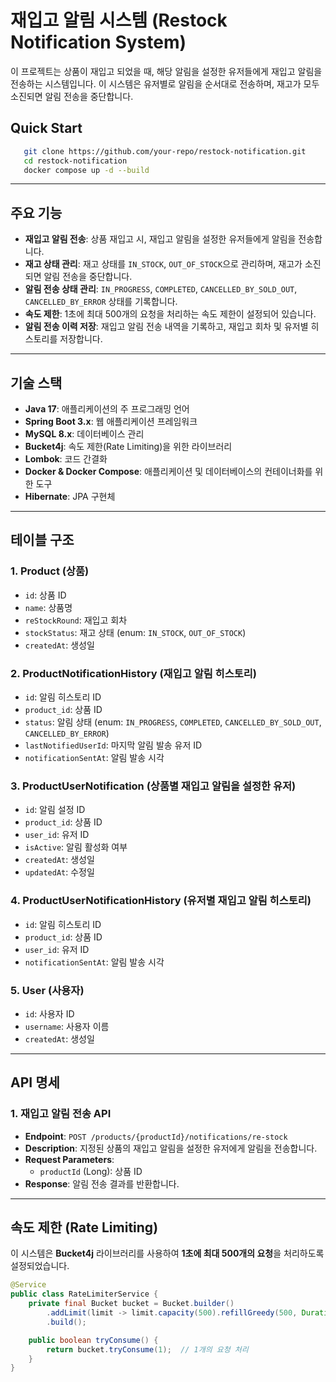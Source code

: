 # 재입고 알림 시스템 (Restock Notification System)
이 프로젝트는 상품이 재입고 되었을 때, 해당 알림을 설정한 유저들에게 재입고 알림을 전송하는 시스템입니다. 이 시스템은 유저별로 알림을 순서대로 전송하며, 재고가 모두 소진되면 알림 전송을 중단합니다.

## Quick Start
```bash
   git clone https://github.com/your-repo/restock-notification.git
   cd restock-notification
   docker compose up -d --build
```

---

## 주요 기능

- **재입고 알림 전송**: 상품 재입고 시, 재입고 알림을 설정한 유저들에게 알림을 전송합니다.
- **재고 상태 관리**: 재고 상태를 `IN_STOCK`, `OUT_OF_STOCK`으로 관리하며, 재고가 소진되면 알림 전송을 중단합니다.
- **알림 전송 상태 관리**: `IN_PROGRESS`, `COMPLETED`, `CANCELLED_BY_SOLD_OUT`, `CANCELLED_BY_ERROR` 상태를 기록합니다.
- **속도 제한**: 1초에 최대 500개의 요청을 처리하는 속도 제한이 설정되어 있습니다.
- **알림 전송 이력 저장**: 재입고 알림 전송 내역을 기록하고, 재입고 회차 및 유저별 히스토리를 저장합니다.

---

## 기술 스택

- **Java 17**: 애플리케이션의 주 프로그래밍 언어
- **Spring Boot 3.x**: 웹 애플리케이션 프레임워크
- **MySQL 8.x**: 데이터베이스 관리
- **Bucket4j**: 속도 제한(Rate Limiting)을 위한 라이브러리
- **Lombok**: 코드 간결화
- **Docker & Docker Compose**: 애플리케이션 및 데이터베이스의 컨테이너화를 위한 도구
- **Hibernate**: JPA 구현체

---

## 테이블 구조

### 1. **Product (상품)**
- `id`: 상품 ID
- `name`: 상품명
- `reStockRound`: 재입고 회차
- `stockStatus`: 재고 상태 (enum: `IN_STOCK`, `OUT_OF_STOCK`)
- `createdAt`: 생성일

### 2. **ProductNotificationHistory (재입고 알림 히스토리)**
- `id`: 알림 히스토리 ID
- `product_id`: 상품 ID
- `status`: 알림 상태 (enum: `IN_PROGRESS`, `COMPLETED`, `CANCELLED_BY_SOLD_OUT`, `CANCELLED_BY_ERROR`)
- `lastNotifiedUserId`: 마지막 알림 발송 유저 ID
- `notificationSentAt`: 알림 발송 시각

### 3. **ProductUserNotification (상품별 재입고 알림을 설정한 유저)**
- `id`: 알림 설정 ID
- `product_id`: 상품 ID
- `user_id`: 유저 ID
- `isActive`: 알림 활성화 여부
- `createdAt`: 생성일
- `updatedAt`: 수정일

### 4. **ProductUserNotificationHistory (유저별 재입고 알림 히스토리)**
- `id`: 알림 히스토리 ID
- `product_id`: 상품 ID
- `user_id`: 유저 ID
- `notificationSentAt`: 알림 발송 시각

### 5. **User (사용자)**
- `id`: 사용자 ID
- `username`: 사용자 이름
- `createdAt`: 생성일

---

## API 명세

### 1. 재입고 알림 전송 API

- **Endpoint**: `POST /products/{productId}/notifications/re-stock`
- **Description**: 지정된 상품의 재입고 알림을 설정한 유저에게 알림을 전송합니다.
- **Request Parameters**:
    - `productId` (Long): 상품 ID
- **Response**: 알림 전송 결과를 반환합니다.

---

## 속도 제한 (Rate Limiting)

이 시스템은 **Bucket4j** 라이브러리를 사용하여 **1초에 최대 500개의 요청**을 처리하도록 설정되었습니다.

```java
@Service
public class RateLimiterService {
    private final Bucket bucket = Bucket.builder()
        .addLimit(limit -> limit.capacity(500).refillGreedy(500, Duration.ofSeconds(1)))  // 1초에 500개 리필
        .build();

    public boolean tryConsume() {
        return bucket.tryConsume(1);  // 1개의 요청 처리
    }
}
```
